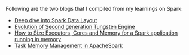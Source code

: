 Following are the two blogs that I compiled from my learnings on Spark:
- [Deep dive into Spark Data Layout](https://spoddutur.github.io/spark-notes/deep_dive_into_storage_formats)
- [Evolution of Second generation Tungsten Engine](https://spoddutur.github.io/spark-notes/second_generation_tungsten_engine)
- [How to Size Executors, Cores and Memory for a Spark application running in memory](https://spoddutur.github.io/spark-notes/distribution_of_executors_cores_and_memory_for_spark_application)
- [Task Memory Management in ApacheSpark](https://spoddutur.github.io/spark-notes/task_memory_management_in_spark)
